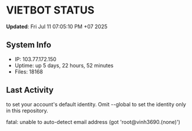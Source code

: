 # VIETBOT STATUS
**Updated**: Fri Jul 11 07:05:10 PM +07 2025

## System Info
- IP: 103.77.172.150
- Uptime: up 5 days, 22 hours, 52 minutes
- Files: 18168

## Last Activity

to set your account's default identity.
Omit --global to set the identity only in this repository.

fatal: unable to auto-detect email address (got 'root@vinh3690.(none)')
